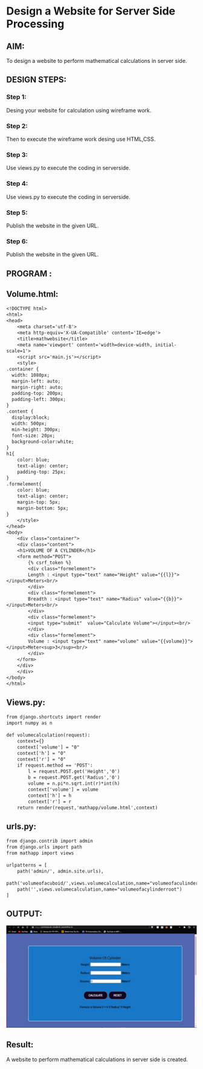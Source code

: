 # Design a Website for Server Side Processing

## AIM:
To design a website to perform mathematical calculations in server side.

## DESIGN STEPS:

### Step 1:
Desing your website for calculation using wireframe work.


### Step 2:
Then to execute the wireframe work desing use HTML,CSS.


### Step 3:
Use views.py to execute the coding in serverside.


### Step 4:
Use views.py to execute the coding in serverside.


### Step 5:
Publish the website in the given URL.


### Step 6:

Publish the website in the given URL.

## PROGRAM :

## Volume.html:
~~~
<!DOCTYPE html>
<html>
<head>
    <meta charset='utf-8'>
    <meta http-equiv='X-UA-Compatible' content='IE=edge'>
    <title>mathwebsite</title>
    <meta name='viewport' content='width=device-width, initial-scale=1'>
    <script src='main.js'></script>
    <style>
.container {
  width: 1080px;
  margin-left: auto;
  margin-right: auto;
  padding-top: 200px;
  padding-left: 300px;
}
.content {
  display:block;
  width: 500px;
  min-height: 300px;
  font-size: 20px;
  background-color:white;
}
h1{
    color: blue;
    text-align: center;
    padding-top: 25px;
}
.formelement{
    color: blue;
    text-align: center;
    margin-top: 5px;
    margin-bottom: 5px;
}
    </style>
</head>
<body>
    <div class="container">
    <div class="content">
    <h1>VOLUME OF A CYLINDER</h1>
    <form method="POST">
        {% csrf_token %}
        <div class="formelement">
        Length : <input type="text" name="Height" value="{{l}}"></input>Meters<br/>
        </div>
        <div class="formelement">
        Breadth : <input type="text" name="Radius" value="{{b}}"></input>Meters<br/>
        </div>
        <div class="formelement">
        <input type="submit"  value="Calculate Volume"></input><br/>
        </div>
        <div class="formelement">
        Volume : <input type="text" name="volume" value="{{volume}}"></input>Meter<sup>3</sup><br/>
        </div>
    </form>
    </div>
    </div>
</body>
</html>
~~~


## Views.py:
~~~
from django.shortcuts import render
import numpy as n

def volumecalculation(request):
    context={}
    context['volume'] = "0"
    context['h'] = "0"
    context['r'] = "0"
    if request.method == 'POST':
        l = request.POST.get('Height','0')
        b = request.POST.get('Radius','0')
        volume = n.pi*n.sqrt.int(r)*int(h)
        context['volume'] = volume
        context['h'] = h
        context['r'] = r
    return render(request,'mathapp/volume.html',context)
 ~~~
## urls.py:
~~~
from django.contrib import admin
from django.urls import path
from mathapp import views

urlpatterns = [
    path('admin/', admin.site.urls),
    path('volumeofacuboid/',views.volumecalculation,name="volumeofaculinder"),
    path('',views.volumecalculation,name="volumeofacylinderroot")
]
~~~

## OUTPUT:
![output](./som.jpg)




## Result:
A website to perform mathematical calculations in server side is created.

